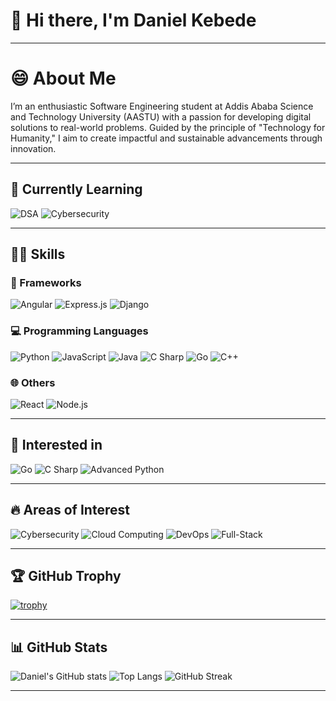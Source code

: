 # 👋  **Hi there, I'm Daniel  Kebede**
---

# 😄 **About Me** 

I’m an enthusiastic Software Engineering student at Addis Ababa Science and Technology University (AASTU) with a passion for developing digital solutions to real-world problems. Guided by the principle of "Technology for Humanity," I aim to create impactful and sustainable advancements through innovation.

---

## 🌱 Currently Learning

![DSA](https://img.shields.io/badge/-Data_Structures_&_Algorithms-ffb703?style=flat&logo=geeksforgeeks&logoColor=white)
![Cybersecurity](https://img.shields.io/badge/-Cybersecurity-2E3440?style=flat&logo=hackthebox&logoColor=green)

---

## 👨‍💻 Skills

### 🚀 Frameworks
![Angular](https://img.shields.io/badge/-Angular-DD0031?style=flat&logo=angular&logoColor=white)
![Express.js](https://img.shields.io/badge/-Express.js-000000?style=flat&logo=express&logoColor=white)
![Django](https://img.shields.io/badge/-Django-092E20?style=flat&logo=django&logoColor=white)

### 💻 Programming Languages
![Python](https://img.shields.io/badge/-Python-3776AB?style=flat&logo=python&logoColor=white)
![JavaScript](https://img.shields.io/badge/-JavaScript-F7DF1E?style=flat&logo=javascript&logoColor=black)
![Java](https://img.shields.io/badge/-Java-007396?style=flat&logo=java&logoColor=white)
![C Sharp](https://img.shields.io/badge/-C%23-239120?style=flat&logo=c-sharp&logoColor=white)
![Go](https://img.shields.io/badge/-Go-00ADD8?style=flat&logo=go&logoColor=white)
![C++](https://img.shields.io/badge/-C++-00599C?style=flat&logo=c%2B%2B&logoColor=white)

### 🌐 Others
![React](https://img.shields.io/badge/-React-61DAFB?style=flat&logo=react&logoColor=black)
![Node.js](https://img.shields.io/badge/-Node.js-339933?style=flat&logo=node.js&logoColor=white)

---

## 💞️ Interested in 

![Go](https://img.shields.io/badge/-Go-00ADD8?style=flat&logo=go&logoColor=white)
![C Sharp](https://img.shields.io/badge/-C%23-239120?style=flat&logo=c-sharp&logoColor=white)
![Advanced Python](https://img.shields.io/badge/-Advanced%20Python-306998?style=flat&logo=python&logoColor=white)

---

## 🔥 Areas of Interest

![Cybersecurity](https://img.shields.io/badge/-Cybersecurity-0A0F24?style=flat&logo=tryhackme&logoColor=green)
![Cloud Computing](https://img.shields.io/badge/-Cloud_Computing-00BFFF?style=flat&logo=cloudflare&logoColor=white)
![DevOps](https://img.shields.io/badge/-DevOps-FF6C37?style=flat&logo=azuredevops&logoColor=white)
![Full-Stack](https://img.shields.io/badge/-Full--Stack_Web_Development-24292e?style=flat&logo=github&logoColor=white)

---

## 🏆 GitHub Trophy

[![trophy](https://github-profile-trophy.vercel.app/?username=Maxd646&theme=darkhub&no-frame=true&margin-w=15)](https://github.com/ryo-ma/github-profile-trophy)

---

**<!-- GitHub Stats -->**

## 📊 GitHub Stats

![Daniel's GitHub stats](https://github-readme-stats.vercel.app/api?username=Maxd646&show_icons=true&theme=radical)
![Top Langs](https://github-readme-stats.vercel.app/api/top-langs/?username=Maxd646&layout=compact&theme=radical)
![GitHub Streak](https://github-readme-streak-stats.herokuapp.com/?user=Maxd646&theme=radical&hide_border=true)


---



  



